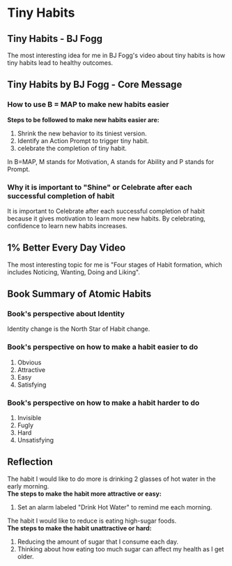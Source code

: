 # Tiny Habits  
## Tiny Habits - BJ Fogg
The most interesting idea for me in BJ Fogg's video about tiny habits is how tiny habits lead to healthy outcomes.
## Tiny Habits by BJ Fogg - Core Message
### How to use B = MAP to make new habits easier
**Steps to be followed to make new habits easier are:**
1. Shrink the new behavior to its tiniest version.
2. Identify an Action Prompt to trigger tiny habit.
3. celebrate the completion of tiny habit.  

In B=MAP, M stands for Motivation, A stands for Ability and P stands for Prompt.
### Why it is important to "Shine" or Celebrate after each successful completion of habit
It is important to Celebrate after each successful completion of habit because it gives motivation to learn more new habits. By celebrating, confidence to learn new habits increases.
## 1% Better Every Day Video
The most interesting topic for me is "Four stages of Habit formation, which includes Noticing, Wanting, Doing and Liking".
## Book Summary of Atomic Habits
### Book's perspective about Identity
Identity change is the North Star of Habit change.
### Book's perspective on how to make a habit easier to do
1. Obvious
2. Attractive
3. Easy
4. Satisfying
### Book's perspective on how to make a habit harder to do
1. Invisible
2. Fugly
3. Hard
4. Unsatisfying
## Reflection
The habit I would like to do more is drinking 2 glasses of hot water in the early morning.  
**The steps to make the habit more attractive or easy:**
1. Set an alarm labeled "Drink Hot Water" to remind me each morning.  
  
The habit I would like to reduce is eating high-sugar foods.  
**The steps to make the habit unattractive or hard:**
1. Reducing the amount of sugar that I consume each day.
2. Thinking about how eating too much sugar can affect my health as I get older.
